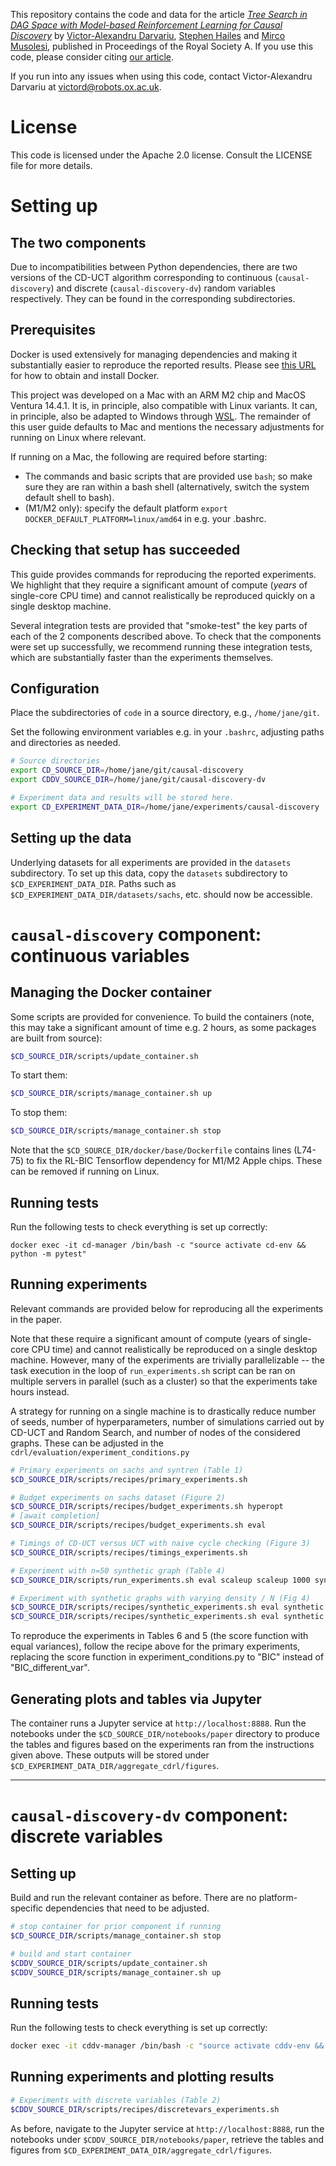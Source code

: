 This repository contains the code and data for the article [_Tree Search in DAG Space with Model-based Reinforcement Learning for Causal Discovery_](https://doi.org/10.1098/rspa.2024.0450) by [Victor-Alexandru Darvariu](https://victor.darvariu.me), [Stephen Hailes](http://www.cs.ucl.ac.uk/drupalpeople/S.Hailes.html) and [Mirco Musolesi](https://mircomusolesi.org), published in Proceedings of the Royal Society A. If you use this code, please consider citing [our article](https://doi.org/10.1098/rspa.2024.0450).

If you run into any issues when using this code, contact Victor-Alexandru Darvariu at [victord@robots.ox.ac.uk](mailto:victord@robots.ox.ac.uk).

# License
This code is licensed under the Apache 2.0 license. Consult the LICENSE file for more details.

# Setting up

## The two components
Due to incompatibilities between Python dependencies, there are two versions of the CD-UCT algorithm corresponding to continuous (`causal-discovery`) and discrete (`causal-discovery-dv`) random variables respectively. They can be found in the corresponding subdirectories.

## Prerequisites
Docker is used extensively for managing dependencies and making it substantially easier to reproduce the reported results. Please see [this URL](https://docs.docker.com/get-docker/) for how to obtain and install Docker. 

This project was developed on a Mac with an ARM M2 chip and MacOS Ventura 14.4.1. It is, in principle, also compatible with Linux variants. It can, in principle, also be adapted to Windows through [WSL](https://docs.microsoft.com/en-us/windows/wsl/about). The remainder of this user guide defaults to Mac and mentions the necessary adjustments for running on Linux where relevant.

If running on a Mac, the following are required before starting:
- The commands and basic scripts that are provided use `bash`; so make sure they are ran within a bash shell (alternatively, switch the system default shell to bash).
- (M1/M2 only): specify the default platform `export DOCKER_DEFAULT_PLATFORM=linux/amd64` in e.g. your .bashrc.

## Checking that setup has succeeded

This guide provides commands for reproducing the reported experiments. We highlight that they require a significant amount of compute (*years* of single-core CPU time) and cannot realistically be reproduced quickly on a single desktop machine. 

Several integration tests are provided that "smoke-test" the key parts of each of the 2 components described above. To check that the components were set up successfully, we recommend running these integration tests, which are substantially faster than the experiments themselves.

## Configuration
Place the subdirectories of `code` in a source directory, e.g., `/home/jane/git`.

Set the following environment variables e.g. in your `.bashrc`, adjusting paths and directories as needed.

```bash
# Source directories
export CD_SOURCE_DIR=/home/jane/git/causal-discovery
export CDDV_SOURCE_DIR=/home/jane/git/causal-discovery-dv

# Experiment data and results will be stored here.
export CD_EXPERIMENT_DATA_DIR=/home/jane/experiments/causal-discovery 
```

## Setting up the data
Underlying datasets for all experiments are provided in the `datasets` subdirectory. To set up this data, copy the `datasets` subdirectory to `$CD_EXPERIMENT_DATA_DIR`. Paths such as `$CD_EXPERIMENT_DATA_DIR/datasets/sachs`, etc. should now be accessible.

# `causal-discovery` component: continuous variables

## Managing the Docker container
Some scripts are provided for convenience. To build the containers (note, this may take a significant amount of time e.g. 2 hours, as some packages are built from source):

```bash
$CD_SOURCE_DIR/scripts/update_container.sh
```
To start them:
```bash
$CD_SOURCE_DIR/scripts/manage_container.sh up
```
To stop them:
```bash
$CD_SOURCE_DIR/scripts/manage_container.sh stop
```

Note that the `$CD_SOURCE_DIR/docker/base/Dockerfile` contains lines (L74-75) to fix the RL-BIC Tensorflow dependency for M1/M2 Apple chips. These can be removed if running on Linux.

## Running tests 
Run the following tests to check everything is set up correctly:

```
docker exec -it cd-manager /bin/bash -c "source activate cd-env && python -m pytest"
```

## Running experiments
Relevant commands are provided below for reproducing all the experiments in the paper. 

Note that these require a significant amount of compute (years of single-core CPU time) and cannot realistically be reproduced on a single desktop machine. However, many of the experiments are trivially parallelizable -- the task execution in the loop of `run_experiments.sh` script can be ran on multiple servers in parallel (such as a cluster) so that the experiments  take hours instead. 

A strategy for running on a single machine is to drastically reduce number of seeds, number of hyperparameters, number of simulations carried out by CD-UCT and Random Search, and number of nodes of the considered graphs. These can be adjusted in the `cdrl/evaluation/experiment_conditions.py`

```bash
# Primary experiments on sachs and syntren (Table 1)
$CD_SOURCE_DIR/scripts/recipes/primary_experiments.sh

# Budget experiments on sachs dataset (Figure 2)
$CD_SOURCE_DIR/scripts/recipes/budget_experiments.sh hyperopt
# [await completion]
$CD_SOURCE_DIR/scripts/recipes/budget_experiments.sh eval

# Timings of CD-UCT versus UCT with naive cycle checking (Figure 3)
$CD_SOURCE_DIR/scripts/recipes/timings_experiments.sh

# Experiment with n=50 synthetic graph (Table 4)
$CD_SOURCE_DIR/scripts/run_experiments.sh eval scaleup scaleup 1000 synth50qr

# Experiment with synthetic graphs with varying density / N (Fig 4)
$CD_SOURCE_DIR/scripts/recipes/synthetic_experiments.sh eval synthetic vardensity er 1000 density
$CD_SOURCE_DIR/scripts/recipes/synthetic_experiments.sh eval synthetic vardata er 1000 data

```

To reproduce the experiments in Tables 6 and 5 (the score function with equal variances), follow the recipe above for the primary experiments, replacing the score function in experiment_conditions.py to "BIC" instead of "BIC_different_var".

## Generating plots and tables via Jupyter

The container runs a Jupyter service at `http://localhost:8888`. Run the notebooks under the `$CD_SOURCE_DIR/notebooks/paper` directory to produce the tables and figures based on the experiments ran from the instructions given above. These outputs will be stored under `$CD_EXPERIMENT_DATA_DIR/aggregate_cdrl/figures`.

----

# `causal-discovery-dv` component: discrete variables

## Setting up

Build and run the relevant container as before. There are no platform-specific dependencies that need to be adjusted.

```bash
# stop container for prior component if running
$CD_SOURCE_DIR/scripts/manage_container.sh stop

# build and start container
$CDDV_SOURCE_DIR/scripts/update_container.sh
$CDDV_SOURCE_DIR/scripts/manage_container.sh up
```

## Running tests 

Run the following tests to check everything is set up correctly:

```bash
docker exec -it cddv-manager /bin/bash -c "source activate cddv-env && python -m pytest"
```

## Running experiments and plotting results

```bash
# Experiments with discrete variables (Table 2)
$CDDV_SOURCE_DIR/scripts/recipes/discretevars_experiments.sh
```

As before, navigate to the Jupyter service at `http://localhost:8888`, run the  notebooks under  `$CDDV_SOURCE_DIR/notebooks/paper`, retrieve the tables and figures from `$CD_EXPERIMENT_DATA_DIR/aggregate_cdrl/figures`.


